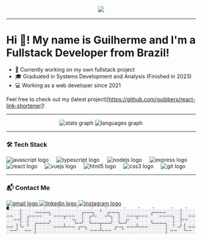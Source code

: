 <div align="center">
  <img height="200" src="https://media.licdn.com/dms/image/v2/C5616AQGTJDEBQ2VvfQ/profile-displaybackgroundimage-shrink_350_1400/profile-displaybackgroundimage-shrink_350_1400/0/1652974765585?e=1753315200&v=beta&t=t_YfFK2olOSkY34f4M23J99MOQ3DbzilOBJY92ndA1g" />
</div>

---

# Hi 👋! My name is Guilherme and I'm a Fullstack Developer from Brazil!

- 🎯 Currently working on my own fullstack project  
- 🎓 Graduated in Systems Development and Analysis (Finished in 2023)  
- 💻 Working as a web developer since 2021  

Feel free to check out my (latest project)[https://github.com/guibbers/react-link-shortener]!

---

<div align="center">
  <img src="https://github-readme-stats.vercel.app/api?username=guibbers&hide_title=false&hide_rank=false&show_icons=true&include_all_commits=true&count_private=true&disable_animations=false&theme=dracula&locale=en&hide_border=false" height="150" alt="stats graph" />
  <img src="https://github-readme-stats.vercel.app/api/top-langs?username=guibbers&locale=en&hide_title=false&layout=compact&card_width=320&langs_count=5&theme=dracula&hide_border=false" height="150" alt="languages graph" />
</div>

---

### 🛠️ Tech Stack

<div align="left">
  <img src="https://cdn.jsdelivr.net/gh/devicons/devicon/icons/javascript/javascript-original.svg" height="30" alt="javascript logo" />
  <img width="12" />
  <img src="https://cdn.jsdelivr.net/gh/devicons/devicon/icons/typescript/typescript-original.svg" height="30" alt="typescript logo" />
  <img width="12" />
  <img src="https://cdn.jsdelivr.net/gh/devicons/devicon/icons/nodejs/nodejs-original.svg" height="30" alt="nodejs logo" />
  <img width="12" />
  <img src="https://cdn.jsdelivr.net/gh/devicons/devicon/icons/express/express-original.svg" height="30" alt="express logo" />
  <img width="12" />
  <img src="https://cdn.jsdelivr.net/gh/devicons/devicon/icons/react/react-original.svg" height="30" alt="react logo" />
  <img width="12" />
  <img src="https://cdn.jsdelivr.net/gh/devicons/devicon/icons/vuejs/vuejs-original.svg" height="30" alt="vuejs logo" />
  <img width="12" />
  <img src="https://cdn.jsdelivr.net/gh/devicons/devicon/icons/html5/html5-original.svg" height="30" alt="html5 logo" />
  <img width="12" />
  <img src="https://cdn.jsdelivr.net/gh/devicons/devicon/icons/css3/css3-original.svg" height="30" alt="css3 logo" />
  <img width="12" />
  <img src="https://cdn.jsdelivr.net/gh/devicons/devicon/icons/git/git-original.svg" height="30" alt="git logo" />
</div>

---

### 📬 Contact Me

<div align="left">
  <a href="mailto:guiatorres8@gmail.com" target="_blank">
    <img src="https://img.shields.io/static/v1?message=Gmail&logo=gmail&label=&color=D14836&logoColor=white&labelColor=&style=for-the-badge" height="35" alt="gmail logo" />
  </a>
  <a href="https://www.linkedin.com/in/guilherme-torres-084349189" target="_blank">
    <img src="https://img.shields.io/static/v1?message=LinkedIn&logo=linkedin&label=&color=0077B5&logoColor=white&labelColor=&style=for-the-badge" height="35" alt="linkedin logo" />
  </a>
  <a href="https://www.instagram.com/guibbers" target="_blank">
    <img src="https://img.shields.io/static/v1?message=Instagram&logo=instagram&label=&color=E4405F&logoColor=white&labelColor=&style=for-the-badge" height="35" alt="instagram logo" />
  </a>
</div>


<picture>
  <source media="(prefers-color-scheme: dark)" srcset="https://raw.githubusercontent.com/guibbers/guibbers/output/pacman-contribution-graph-dark.svg">
  <source media="(prefers-color-scheme: light)" srcset="https://raw.githubusercontent.com/guibbers/guibbers/output/pacman-contribution-graph.svg">
  <img alt="pacman contribution graph" src="https://raw.githubusercontent.com/guibbers/guibbers/output/pacman-contribution-graph.svg">
</picture>

###
